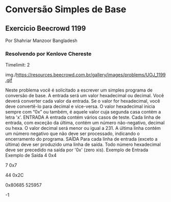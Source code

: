 # Conversão Simples de Base

## Exercicio Beecrowd 1199

Por Shahriar Manzoor  Bangladesh

### Resolvendo por Kenlove Chereste
Timelimit: 2

img./<https://resources.beecrowd.com.br/gallery/images/problems/UOJ_1199.gif>

Neste problema você é solicitado a escrever um simples programa de conversão de base. A entrada será um valor hexadecimal ou decimal. Você deverá converter cada valor da entrada. Se o valor for hexadecimal, você deve convertê-lo para decimal e vice-versa. O valor hexadecimal inicia sempre com “0x” ou também, é aquele valor cuja segunda casa contém a letra 'x'.
ENTRADA
A entrada contém vários casos de teste. Cada linha de entrada, com exceção da última, contém um número não-negativo, decimal ou hexa. O valor decimal será menor ou igual a 231. A última linha contém um número negativo que não deve ser processado, indicando o encerramento do programa.
SAÍDA
Para cada linha de entrada (exceto a última) deve ser produzido uma linha de saída. Todo número hexadecimal deve ser precedido na saída por '0x' (zero xis).
Exemplo de Entrada                Exemplo de Saída
4                                          0x4

7                                          0x7

44                                         0x2C

0x80685                                    525957

-1
